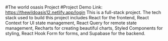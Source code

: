 #The world osasis Project
#Project Demo Link: https://thewildoasis12.netlify.app/login
This is a full-stack project. The tech stack used to build this project includes React for the frontend, React Context for UI state management, React Query for remote state management, Recharts for creating beautiful charts, Styled Components for styling, React Hook Form for forms, and Supabase for the backend.
